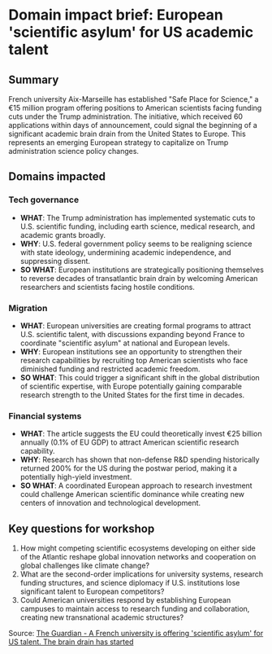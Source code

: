 # Domain impact brief: European 'scientific asylum' for US academic talent

## Summary
French university Aix-Marseille has established "Safe Place for Science," a €15 million program offering positions to American scientists facing funding cuts under the Trump administration. The initiative, which received 60 applications within days of announcement, could signal the beginning of a significant academic brain drain from the United States to Europe. This represents an emerging European strategy to capitalize on Trump administration science policy changes.

## Domains impacted

### Tech governance
- **WHAT**: The Trump administration has implemented systematic cuts to U.S. scientific funding, including earth science, medical research, and academic grants broadly.
- **WHY**: U.S. federal government policy seems to be realigning science with state ideology, undermining academic independence, and suppressing dissent.
- **SO WHAT**: European institutions are strategically positioning themselves to reverse decades of transatlantic brain drain by welcoming American researchers and scientists facing hostile conditions.

### Migration
- **WHAT**: European universities are creating formal programs to attract U.S. scientific talent, with discussions expanding beyond France to coordinate "scientific asylum" at national and European levels.
- **WHY**: European institutions see an opportunity to strengthen their research capabilities by recruiting top American scientists who face diminished funding and restricted academic freedom.
- **SO WHAT**: This could trigger a significant shift in the global distribution of scientific expertise, with Europe potentially gaining comparable research strength to the United States for the first time in decades.

### Financial systems
- **WHAT**: The article suggests the EU could theoretically invest €25 billion annually (0.1% of EU GDP) to attract American scientific research capability.
- **WHY**: Research has shown that non-defense R&D spending historically returned 200% for the US during the postwar period, making it a potentially high-yield investment.
- **SO WHAT**: A coordinated European approach to research investment could challenge American scientific dominance while creating new centers of innovation and technological development.

## Key questions for workshop
1. How might competing scientific ecosystems developing on either side of the Atlantic reshape global innovation networks and cooperation on global challenges like climate change?
2. What are the second-order implications for university systems, research funding structures, and science diplomacy if U.S. institutions lose significant talent to European competitors?
3. Could American universities respond by establishing European campuses to maintain access to research funding and collaboration, creating new transnational academic structures?

Source: [The Guardian - A French university is offering 'scientific asylum' for US talent. The brain drain has started](https://www.theguardian.com/commentisfree/2025/mar/24/french-university-scientific-asylum-american-talent-brain-drain)
